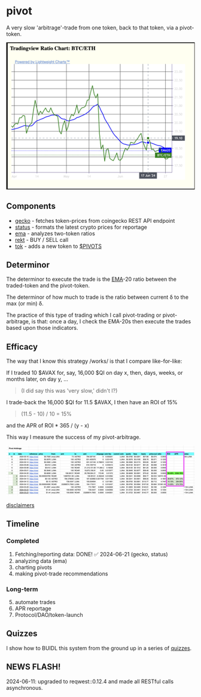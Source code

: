 # pivot

A very slow 'arbitrage'-trade from one token, back to that token, via a 
pivot-token.

![BTC/ETH EMA 20 chart](imgs/btc-eth-ema-20.png)

## Components

* [gecko](dApps/gecko) - fetches token-prices from coingecko REST API endpoint
* [status](dApps/status) - formats the latest crypto prices for reportage
* [ema](dApps/ema) - analyzes two-token ratios
* [rekt](dApps/rekt) - BUY / SELL call
* [tok](dApps/tok) - adds a new token to 
[$PIVOTS](../../data-files/csv/pivots.csv)

## Determinor

The determinor to execute the trade is the
[EMA](https://www.investopedia.com/terms/e/ema.asp)-20 ratio between the
traded-token and the pivot-token.

The determinor of how much to trade is the ratio between current δ to the
max (or min) δ.

The practice of this type of trading which I call pivot-trading or 
pivot-arbitrage, is that: once a day, I check the EMA-20s then execute
the trades based upon those indicators.

## Efficacy

The way that I know this strategy /works/ is that I compare like-for-like:

If I traded 10 $AVAX for, say, 16,000 $QI on day x, then, days, weeks, or 
months later, on day y, ...

> (I did say this was 'very slow,' didn't I?)

I trade-back the 16,000 $QI for 11.5 $AVAX, I then have an ROI of 15%

> (11.5 - 10) / 10 = 15%

and the APR of ROI * 365 / (y - x)

This way I measure the success of my pivot-arbitrage.

![ROIs and APRs of pivot arbitrage](imgs/pivot-rois.png)

[disclaimers](disclaimers.md)

## Timeline

### Completed

1. Fetching/reporting data: DONE! ✅ 2024-06-21 (gecko, status)
2. analyzing data (ema)
3. charting pivots
4. making pivot-trade recommendations

### Long-term

5. automate trades
6. APR reportage
7. Protocol/DAO/token-launch

## Quizzes

I show how to BUIDL this system from the ground up in a series of
[quizzes](quizzes).

## NEWS FLASH!

2024-06-11: upgraded to reqwest::0.12.4 and made all RESTful calls asynchronous.
